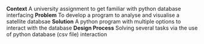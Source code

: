 **Context**
A university assignment to get familiar with python database interfacing
**Problem**
To develop a program to analyse and visualise a satellite databsae 
**Solution**
A python program with multiple options to interact with the database
**Design Process**
Solving several tasks via the use of python database (csv file) interaction
